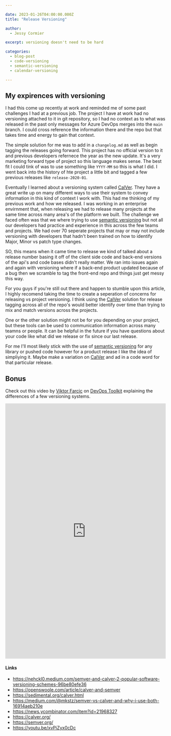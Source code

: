 ```yaml
---

date: 2023-01-26T04:00:00.000Z
title: "Release Versioning"

author: 
  - Jessy Cormier

excerpt: versioning doesn't need to be hard

categories:
  - blog-post
  - code-versioning
  - semantic-versioning
  - calendar-versioning

---
```


## My expirences with versioning

I had this come up recently at work and reminded me of some past challenges I had at a previous job. 
The project I have at work had no versioning attached to it in git repository, so I had no context as to what was released in the past only messages for Azure DevOps merges into the `main` branch. 
I could cross reference the information there and the repo but that takes time and energy to gain that context.

The simple solution for me was to add in a `changelog.md` as well as begin tagging the releases going forward. 
This project has no official version to it and previous developers refernece the year as the new update. 
It's a very marketing forward type of project so this language makes sense. 
The best fit I could tink of was to use something like `YYYY-MM` so this is what I did. 
I went back into the history of hte project a little bit and tagged a few previous releases like `release-2020-01`. 

Eventually I learned about a versioning system called [CalVer].
They have a great write up on many different ways to use their system to convey information in this kind of context I work with. 
This had me thinking of my previous work and how we released. 
I was working in an enterprise envirnment that, when releasing we had to release many projects at the same time across many area's of the platform we built.
The challenge we faced often was that we where trying to use [semantic versioning] but not all our developers had practice and experience in this across the few teams and projects. 
We had over 70 seperate projects that may or may not include versioning with developers that hadn't been trained on how to identify Major, Minor vs patch type changes. 

SO, this means when it came time to release we kind of talked about a release number basing it off of the client side code and back-end versions of the api's and code bases didn't really matter. We ran into issues again and again with versioning where if a back-end product updated because of a bug then we scramble to tag the front-end repo and things just get messy this way.

For you guys if you're still out there and happen to stumble upon this article, I highly recomend taking the time to create a seperation of concerns for releasing vs project versioning. I think using the [CalVer] solution for release tagging across all of the repo's would better identify over time  than trying to mix and match versions across the projects. 

One or the other solution might not be for you depending on your project, but these tools can be used to communication information across many teamns or people. It can be helpful in the future if you have questions about your code like what did we release or fix since our last release.

For me I'll most likely stick with the use of [semantic versioning] for any library or pushed code however for a product release I like the idea of simpliying it. Maybe make a variation on [CalVer] and ad in a code word for that particular release.

##  Bonus

Check out this video by [Viktor Farcic] on [DevOps Toolkit] explaining the differences of a few versioning systems.


<iframe style="width: 100%; min-height:400px; height: 20vh" src="https://www.youtube.com/embed/xvPiZyx0cDc" title="Software Versioning Explained - Semantic (SemVer), Calendar (CalVer), etc." frameborder="0" allow="accelerometer; autoplay; clipboard-write; encrypted-media; gyroscope; picture-in-picture; web-share" allowfullscreen></iframe>

#### Links

- https://nehckl0.medium.com/semver-and-calver-2-popular-software-versioning-schemes-96be80efe36
- https://openswoole.com/article/calver-and-semver
- https://sedimental.org/calver.html
- https://medium.com/@mkstz/semver-vs-calver-and-why-i-use-both-16914aeb210e
- https://news.ycombinator.com/item?id=21968327
- https://calver.org/
- https://semver.org/
- https://youtu.be/xvPiZyx0cDc

[CalVer]: https://calver.org/
[semantic versioning]: https://semver.org/
[DevOps Toolkit]: https://www.youtube.com/@DevOpsToolkit
[Viktor Farcic]: https://twitter.com/vfarcic
